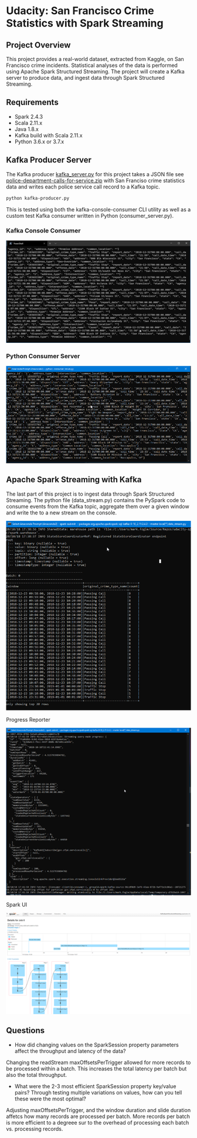 # Udacity: San Francisco Crime Statistics with Spark Streaming

## Project Overview

This project provides a real-world dataset, extracted from Kaggle, on San Francisco crime incidents. Statistical analyses of the data is performed using Apache Spark Structured Streaming. The project will create a Kafka server to produce data, and ingest data through Spark Structured Streaming.

## Requirements

* Spark 2.4.3
* Scala 2.11.x
* Java 1.8.x
* Kafka build with Scala 2.11.x
* Python 3.6.x or 3.7.x

## Kafka Producer Server

The Kafka producer [kafka_server.py](/src/kafka_server.py) for this project takes a JSON file see [police-department-calls-for-service.zip](/data/police-department-calls-for-serviuce.zip) with San Franciso crime statistics data and writes each police service call record to a Kafka topic.

```sh
python kafka-producer.py
```

This is tested using both the kafka-console-consumer CLI utility as well as a custom test Kafka consumer written in Python (consumer_server.py).

### Kafka Console Consumer

![Kafka Console Consumer](/docs/images/KafkaConsoleConsumer.png)

### Python Consumer Server

![Kafka Console Consumer](/docs/images/consumer_server.png)

## Apache Spark Streaming with Kafka

The last part of this project is to ingest data through Spark Structured Streaming. The python file (data_stream.py) contains the PySpark code to consume events from the Kafka topic, aggregate them over a given window and write the to a new stream on the console.

![Spark Streaming Output](/docs/images/spark_streaming.png)

Progress Reporter

![Progress Reporter](/docs/images/progress_report.png)

Spark UI

![Spark UI](/docs/images/spark_ui.png)

## Questions

* How did changing values on the SparkSession property parameters affect the throughput and latency of the data?

Changing the readStream maxOffsetsPerTrigger allowed for more records to be processed within a batch. This increases the total latency per batch but also the total throughput.

* What were the 2-3 most efficient SparkSession property key/value pairs? Through testing multiple variations on values, how can you tell these were the most optimal?

Adjusting maxOffsetsPerTrigger, and the window duration and slide duration affetcs how many records are processed per batch. More records per batch is more efficient to a degreee sur to the overhead of processing each batch vs. processing records.
